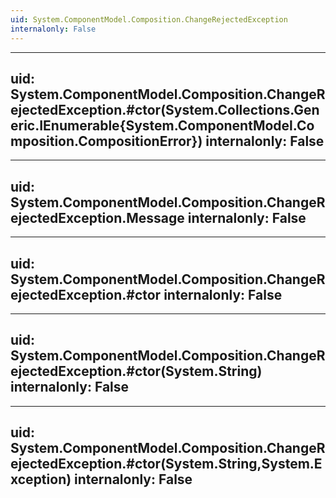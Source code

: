 ```yaml
---
uid: System.ComponentModel.Composition.ChangeRejectedException
internalonly: False
---
```


---
uid: System.ComponentModel.Composition.ChangeRejectedException.#ctor(System.Collections.Generic.IEnumerable{System.ComponentModel.Composition.CompositionError})
internalonly: False
---

---
uid: System.ComponentModel.Composition.ChangeRejectedException.Message
internalonly: False
---

---
uid: System.ComponentModel.Composition.ChangeRejectedException.#ctor
internalonly: False
---

---
uid: System.ComponentModel.Composition.ChangeRejectedException.#ctor(System.String)
internalonly: False
---

---
uid: System.ComponentModel.Composition.ChangeRejectedException.#ctor(System.String,System.Exception)
internalonly: False
---

